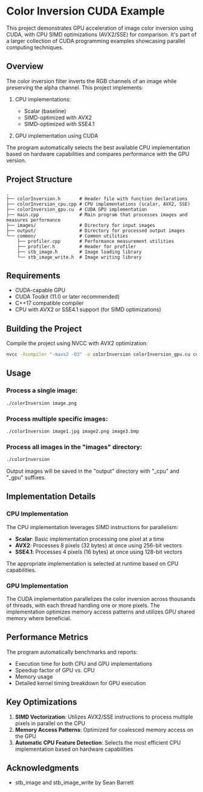 # Color Inversion CUDA Example

This project demonstrates GPU acceleration of image color inversion using CUDA, with CPU SIMD optimizations (AVX2/SSE) for comparison. It's part of a larger collection of CUDA programming examples showcasing parallel computing techniques.

## Overview

The color inversion filter inverts the RGB channels of an image while preserving the alpha channel. This project implements:

1. CPU implementations:
   - Scalar (baseline)
   - SIMD-optimized with AVX2
   - SIMD-optimized with SSE4.1

2. GPU implementation using CUDA

The program automatically selects the best available CPU implementation based on hardware capabilities and compares performance with the GPU version.

## Project Structure

```
.
├── colorInversion.h       # Header file with function declarations
├── colorInversion_cpu.cpp # CPU implementations (scalar, AVX2, SSE)
├── colorInversion_gpu.cu  # CUDA GPU implementation
├── main.cpp               # Main program that processes images and measures performance
├── images/                # Directory for input images
├── output/                # Directory for processed output images
└── common/                # Common utilities
    ├── profiler.cpp       # Performance measurement utilities
    ├── profiler.h         # Header for profiler
    ├── stb_image.h        # Image loading library
    └── stb_image_write.h  # Image writing library
```

## Requirements

- CUDA-capable GPU
- CUDA Toolkit (11.0 or later recommended)
- C++17 compatible compiler
- CPU with AVX2 or SSE4.1 support (for SIMD optimizations)

## Building the Project

Compile the project using NVCC with AVX2 optimization:

```bash
nvcc -Xcompiler "-mavx2 -O3" -o colorInversion colorInversion_gpu.cu colorInversion_cpu.cpp main.cpp ../common/profiler.cpp
```


## Usage

### Process a single image:

```bash
./colorInversion image.png
```

### Process multiple specific images:

```bash
./colorInversion image1.jpg image2.png image3.bmp
```

### Process all images in the "images" directory:

```bash
./colorInversion
```

Output images will be saved in the "output" directory with "_cpu" and "_gpu" suffixes.

## Implementation Details

### CPU Implementation

The CPU implementation leverages SIMD instructions for parallelism:

- **Scalar**: Basic implementation processing one pixel at a time
- **AVX2**: Processes 8 pixels (32 bytes) at once using 256-bit vectors
- **SSE4.1**: Processes 4 pixels (16 bytes) at once using 128-bit vectors

The appropriate implementation is selected at runtime based on CPU capabilities.

### GPU Implementation

The CUDA implementation parallelizes the color inversion across thousands of threads, with each thread handling one or more pixels. The implementation optimizes memory access patterns and utilizes GPU shared memory where beneficial.

## Performance Metrics

The program automatically benchmarks and reports:

- Execution time for both CPU and GPU implementations
- Speedup factor of GPU vs. CPU
- Memory usage
- Detailed kernel timing breakdown for GPU execution

## Key Optimizations

1. **SIMD Vectorization**: Utilizes AVX2/SSE instructions to process multiple pixels in parallel on the CPU
2. **Memory Access Patterns**: Optimized for coalesced memory access on the GPU
3. **Automatic CPU Feature Detection**: Selects the most efficient CPU implementation based on hardware capabilities


## Acknowledgments

- stb_image and stb_image_write by Sean Barrett
